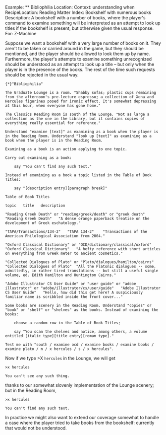 Example: ** Bibliophilia
Location: Context: understanding when
RecipeLocation: Reading Matter
Index: Bookshelf with numerous books
Description: A bookshelf with a number of books, where the player's command to examine something will be interpreted as an attempt to look up titles if the bookshelf is present, but otherwise given the usual response.
For: Z-Machine

  
Suppose we want a bookshelf with a very large number of books on it. They aren't to be taken or carried around in the game, but they should be mentioned, and the player should be allowed to look them up by name. Furthermore, the player's attempts to examine something unrecognized should be understood as an attempt to look up a title – but only when the player is in the presence of the books. The rest of the time such requests should be rejected in the usual way.

  

``` inform7
{*}"Bibliophilia"

The Graduate Lounge is a room. "Shabby sofas; plastic cups remaining from the afternoon's pre-lecture espresso; a collection of Xena and Hercules figurines posed for ironic effect. It's somewhat depressing at this hour, when everyone has gone home."

The Classics Reading Room is south of the Lounge. "Not as large a collection as the one in the Library, but it contains copies of everything really essential for reference."

Understand "examine [text]" as examining as a book when the player is in the Reading Room. Understand "look up [text]" as examining as a book when the player is in the Reading Room.

Examining as a book is an action applying to one topic.

Carry out examining as a book:

	say "You can't find any such text."

Instead of examining as a book a topic listed in the Table of Book Titles:

	say "[description entry][paragraph break]"

Table of Book Titles

topic	title	description

"Reading Greek Death" or "reading/greek/death" or "greek death"	"Reading Greek Death"	"A dense orange paperback treatise on the development of Greek eschatology."

"TAPA/Transactions/134-2"	"TAPA 134-2"	"Transactions of the American Philological Association from 2004."

"Oxford Classical Dictionary" or "OCD/dictionary/classical/oxford"	"Oxford Classical Dictionary"	"A hefty reference with short articles on everything from Greek meter to ancient cosmetics."

"Collected Dialogues of Plato" or "Plato/dialogues/hamilton/cairns"	"Collected Dialogues of Plato"	"All the Platonic dialogues -- some, admittedly, in rather tired translations -- but still a useful single volume, ed. Edith Hamilton and Huntington Cairns."

"Adobe Illustrator CS User Guide" or "user guide" or "adobe illustrator" or "adobe/illustrator/cs/user/guide"	"Adobe Illustrator CS User Guide"	"Hello, how did this get here? A suspiciously familiar name is scribbled inside the front cover..."

Some books are scenery in the Reading Room. Understand "copies" or "book" or "shelf" or "shelves" as the books. Instead of examining the books:

	choose a random row in the Table of Book Titles;

	say "You scan the shelves and notice, among others, a volume entitled [italic type][title entry][roman type]."

Test me with "south / examine ocd / examine books / examine books / examine plato / n / x hercules / s / x hercules".
```

  
Now if we type >X ``hercules`` in the Lounge, we will get

  

``` transcript
>x hercules

You can't see any such thing.
```

  
thanks to our somewhat slovenly implementation of the Lounge scenery; but in the Reading Room,

  

``` transcript
>x hercules

You can't find any such text.
```

  
In practice we might also want to extend our coverage somewhat to handle a case where the player tried to take books from the bookshelf: currently that would not be understood.

